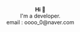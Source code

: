 <div align=center>
  <b>Hi 👋</b>
  <br />
  I'm a developer.
  <br />
  email : oooo_0@naver.com
</div>
<br />
